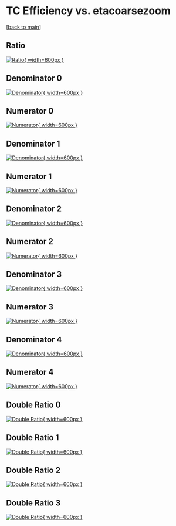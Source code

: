 # TC Efficiency vs. etacoarsezoom

[[back to main](./)]



## Ratio

[![Ratio](../mtv/var/TC_base_321_0_eff_etacoarsezoom.png){ width=600px }](../mtv/var/TC_base_321_0_eff_etacoarsezoom.pdf)

## Denominator 0

[![Denominator](../mtv/den/TC_base_321_0_eff_etacoarsezoom_den0.png){ width=600px }](../mtv/den/TC_base_321_0_eff_etacoarsezoom_den0.pdf)

## Numerator 0

[![Numerator](../mtv/num/TC_base_321_0_eff_etacoarsezoom_num0.png){ width=600px }](../mtv/num/TC_base_321_0_eff_etacoarsezoom_num0.pdf)

## Denominator 1

[![Denominator](../mtv/den/TC_base_321_0_eff_etacoarsezoom_den1.png){ width=600px }](../mtv/den/TC_base_321_0_eff_etacoarsezoom_den1.pdf)

## Numerator 1

[![Numerator](../mtv/num/TC_base_321_0_eff_etacoarsezoom_num1.png){ width=600px }](../mtv/num/TC_base_321_0_eff_etacoarsezoom_num1.pdf)

## Denominator 2

[![Denominator](../mtv/den/TC_base_321_0_eff_etacoarsezoom_den2.png){ width=600px }](../mtv/den/TC_base_321_0_eff_etacoarsezoom_den2.pdf)

## Numerator 2

[![Numerator](../mtv/num/TC_base_321_0_eff_etacoarsezoom_num2.png){ width=600px }](../mtv/num/TC_base_321_0_eff_etacoarsezoom_num2.pdf)

## Denominator 3

[![Denominator](../mtv/den/TC_base_321_0_eff_etacoarsezoom_den3.png){ width=600px }](../mtv/den/TC_base_321_0_eff_etacoarsezoom_den3.pdf)

## Numerator 3

[![Numerator](../mtv/num/TC_base_321_0_eff_etacoarsezoom_num3.png){ width=600px }](../mtv/num/TC_base_321_0_eff_etacoarsezoom_num3.pdf)

## Denominator 4

[![Denominator](../mtv/den/TC_base_321_0_eff_etacoarsezoom_den4.png){ width=600px }](../mtv/den/TC_base_321_0_eff_etacoarsezoom_den4.pdf)

## Numerator 4

[![Numerator](../mtv/num/TC_base_321_0_eff_etacoarsezoom_num4.png){ width=600px }](../mtv/num/TC_base_321_0_eff_etacoarsezoom_num4.pdf)

## Double Ratio 0

[![Double Ratio](../mtv/ratio/TC_base_321_0_eff_etacoarsezoom_ratio0.png){ width=600px }](../mtv/ratio/TC_base_321_0_eff_etacoarsezoom_ratio0.pdf)

## Double Ratio 1

[![Double Ratio](../mtv/ratio/TC_base_321_0_eff_etacoarsezoom_ratio1.png){ width=600px }](../mtv/ratio/TC_base_321_0_eff_etacoarsezoom_ratio1.pdf)

## Double Ratio 2

[![Double Ratio](../mtv/ratio/TC_base_321_0_eff_etacoarsezoom_ratio2.png){ width=600px }](../mtv/ratio/TC_base_321_0_eff_etacoarsezoom_ratio2.pdf)

## Double Ratio 3

[![Double Ratio](../mtv/ratio/TC_base_321_0_eff_etacoarsezoom_ratio3.png){ width=600px }](../mtv/ratio/TC_base_321_0_eff_etacoarsezoom_ratio3.pdf)


